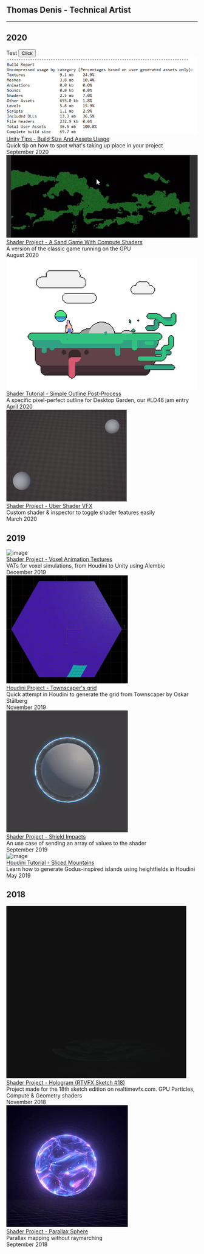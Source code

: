 <script>

class Article 
{
    constructor() 
    {
        this.title          = "Default";
        this.thumbnail      = "";
        this.date           = "";
        this.link           = "";
        this.description    = "";
    }
}

function AddArticle(article)
{
    var template = 

'<div class="card">'+
'    <div>'+
'        <img src="[THUMBNAIL]" alt="image" class="card_preview" /> '+
'    </div>'+
'    <div class="card_child">'+
'        <div>'+
'        <a href="[LINK]">[HEADER]</a><br>'+
'        [DESCRIPTION]'+
'        </div>'+
'        <div class="card_date">'+
'        [DATE]'+
'        </div>'+
'    </div>'+
'</div>';

    template = template.replace('[THUMBNAIL]', 'images/tips-build-size/log.png');
    template = template.replace('[LINK]', 'articles/tips-build-size.html');
    template = template.replace('[HEADER]', 'Unity Tips - Build Size And Assets Usage');
    template = template.replace('[DESCRIPTION]', 'Quick tip on how to spot what\'s taking up place in your project');
    template = template.replace('[DATE]', 'September 2020');

    document.insertAdjacentHTML('beforeend', template);
}

AddArticle(new Article());

</script>

## Thomas Denis - Technical Artist

***

## 2020

<div id="container">
Test
<button onClick="AddArticle(new Article())")>Click</button>
</div>

<div class="card">
    <div>
        <img src="images/tips-build-size/log.png" alt="image" class="card_preview" /> 
    </div>
    <div class="card_child">
        <div>
        <a href="articles/tips-build-size.html">Unity Tips - Build Size And Assets Usage</a><br>
        Quick tip on how to spot what's taking up place in your project
        </div>
        <div class="card_date">
        September 2020
        </div>
    </div>
</div>

<div class="card">
    <div>
        <img src="images/compute-game-of-life/trees.gif" alt="image" class="card_preview" /> 
    </div>
    <div class="card_child">
        <div>
        <a href="articles/compute-game-of-life.html">Shader Project - A Sand Game With Compute Shaders</a><br>
        A version of the classic game running on the GPU
        </div>
        <div class="card_date">
        August 2020
        </div>
    </div>
</div>

<div class="card">
    <div>
        <img src="images/simple-outline-post-process/header.png" alt="image" class="card_preview" /> 
    </div>
    <div class="card_child">
        <div>
        <a href="articles/simple-outline-post-process.html">Shader Tutorial - Simple Outline Post-Process</a><br>
        A specific pixel-perfect outline for Desktop Garden, our #LD46 jam entry
        </div>
        <div class="card_date">
        April 2020
        </div>  
    </div>  
</div>

<div class="card">
    <div>
        <img src="images/uber-shader-vfx/projectiles.gif" alt="image" class="card_preview" /> 
    </div>
    <div class="card_child">
        <div>
        <a href="articles/uber-shader-vfx.html">Shader Project - Uber Shader VFX</a><br>
        Custom shader & inspector to toggle shader features easily
        </div>
        <div class="card_date">
        March 2020
        </div>
    </div>
</div>

## 2019

<div class="card">
    <div>
        <img src="images/voxel-animation-texture/waves.gif" alt="image" class="card_preview" /> 
    </div>
    <div class="card_child">
        <div>
        <a href="articles/voxel-animation-texture.html">Shader Project - Voxel Animation Textures</a><br>
        VATs for voxel simulations, from Houdini to Unity using Alembic
        </div>
        <div class="card_date">
        December 2019
        </div>
    </div>
</div>

<div class="card">
    <div>
        <img src="images/stalberg-grid/process.gif" alt="image" class="card_preview" /> 
    </div>
    <div class="card_child">
        <div>
        <a href="">Houdini Project - Townscaper's grid</a><br>    
        Quick attempt in Houdini to generate the grid from Townscaper by Oskar Stålberg
        </div>
        <div class="card_date">
        November 2019
        </div>
    </div>
</div>

<div class="card">
    <div>
        <img src="images/shield-impacts/shield.gif" alt="image" class="card_preview" /> 
    </div>
    <div class="card_child">
        <div>
        <a href="articles/shield-impacts.html">Shader Project - Shield Impacts</a><br>    
        An use case of sending an array of values to the shader
        </div>
        <div class="card_date">
        September 2019
        </div>
    </div>
</div>

<div class="card">
    <div>
        <img src="images/sliced-mountains/mountain_final.png" alt="image" class="card_preview" /> 
    </div>
    <div class="card_child">
        <div>
        <a href="articles/sliced-mountains.html">Houdini Tutorial - Sliced Mountains</a><br>
        Learn how to generate Godus-inspired islands using heightfields in Houdini
        </div>
        <div class="card_date">
        May 2019
        </div>
    </div>
</div>

## 2018

<div class="card">
    <div>
        <img src="images/sketch-hologram/hologram.gif" alt="image" class="card_preview" /> 
    </div>
    <div class="card_child">
        <div>
        <a href="articles/sketch-hologram.html">Shader Project - Hologram (RTVFX Sketch #18)</a><br>
        Project made for the 18th sketch edition on realtimevfx.com. GPU Particles, Compute & Geometry shaders 
        </div>
        <div class="card_date">
        November 2018
        </div>
    </div>
</div>

<div class="card">
    <div>
        <img src="images/parallax-sphere/sphere.gif" alt="image" class="card_preview" /> 
    </div>
    <div class="card_child">
        <div>
        <a href="javascript:void(0)">Shader Project - Parallax Sphere</a><br>
        Parallax mapping without raymarching
        </div>
        <div class="card_date">
        September 2018
        </div>
    </div>
</div>
